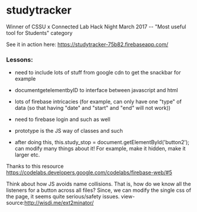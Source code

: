 # studytracker

Winner of CSSU x Connected Lab Hack Night March 2017 -- "Most useful tool for Students" category

See it in action here:
https://studytracker-75b82.firebaseapp.com/




### Lessons:
- need to include lots of stuff from google cdn to get the snackbar for example
- documentgetelementbyID to interface between javascript and html
- lots of firebase intricacies (for example, can only have one "type" of data (so that having "date" and "start" and "end" will not work))
- need to firebase login and such as well

- prototype is the JS way of classes and such
- after doing this, this.study_stop = document.getElementById('button2');
  can modify many things about it! For example, make it hidden, make it larger etc.

Thanks to this resource
https://codelabs.developers.google.com/codelabs/firebase-web/#5

Think about how JS avoids name collisions. That is, how do we know all the listeners for a button across all files?
Since, we can modify the single css of the page, it seems quite serious/safety issues.
view-source:http://wisdi.me/ext2minator/
